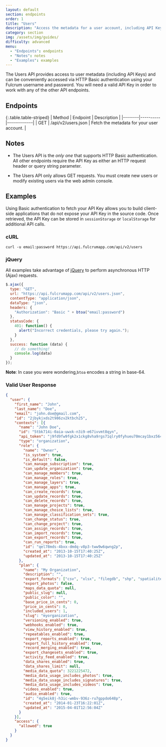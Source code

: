 ```yaml
---
layout: default
section: endpoints
order: 1
title: "Users"
description: "Access the metadata for a user account, including API Keys"
category: section
img: /assets/img/guides/
difficulty: advanced
menu:
  - "Endpoints": endpoints
  - "Notes": notes
  - "Examples": examples
---
```


The Users API provides access to user metadata (including API Keys) and can be conveniently accessed via HTTP Basic authentication using your Fulcrum username and password. You will need a valid API Key in order to work with any of the other API endpoints.

## Endpoints

{:.table.table-striped}
| Method | Endpoint | Description |
|--------|----------|-------------|
| GET | /api/v2/users.json | Fetch the metadata for your user account. |

## Notes

* The Users API is the _only one_ that supports HTTP Basic authentication. All other endpoints require the API Key as either an HTTP request header or query string parameter.

* The Users API only allows GET requests. You must create new users or modify existing users via the web admin console.

## Examples

Using Basic authentication to fetch your API Key allows you to build client-side applications that do not expose your API Key in the source code. Once retrieved, the API Key can be stored in `sessionStorage` or `localStorage` for additional API calls.

### cURL

`curl -u email:password https://api.fulcrumapp.com/api/v2/users`

### jQuery

All examples take advantage of [jQuery](http://jquery.com/) to perform asynchronous HTTP (Ajax) requests.

```js
$.ajax({
  type: "GET",
  url: "https://api.fulcrumapp.com/api/v2/users.json",
  contentType: "application/json",
  dataType: "json",
  headers: {
    "Authorization": "Basic " + btoa("email:password")
  },
  statusCode: {
    401: function() {
      alert("Incorrect credentials, please try again.");
    }
  },
  success: function (data) {
    // do something!
    console.log(data)
  }
});
```

**Note**: In case you were wondering,`btoa` encodes a string in base-64.

### Valid User Response

```json
{
  "user": {
    "first_name": "John",
    "last_name": "Doe",
    "email": "john.doe@gmail.com",
    "id": "2jbykjxds2t986zv2ktbch25",
    "contexts": [{
      "name": "John Doe",
      "id": "5tbk714i-0aia-uwxk-n3i9-e67ivvmt8qyn",
      "api_token": "j9fd9fw9fgk2x1ckg8vha9rgs71qlry0fyhueu70mcay1bxz564g5hiotxkrl1uq",
      "type": "organization",
      "role": {
        "name": "Owner",
        "is_system": true,
        "is_default": false,
        "can_manage_subscription": true,
        "can_update_organization": true,
        "can_manage_members": true,
        "can_manage_roles": true,
        "can_manage_layers": true,
        "can_manage_apps": true,
        "can_create_records": true,
        "can_update_records": true,
        "can_delete_records": true,
        "can_manage_projects": true,
        "can_manage_choice_lists": true,
        "can_manage_classification_sets": true,
        "can_change_status": true,
        "can_change_project": true,
        "can_assign_records": true,
        "can_import_records": true,
        "can_export_records": true,
        "can_run_reports": true,
        "id": "qel78mds-4bxx-dmdq-v8p3-tww9w6qwng2p",
        "created_at": "2013-10-15T17:40:25Z",
        "updated_at": "2013-10-15T17:40:25Z"
      },
      "plan": {
        "name": "My Organization",
        "description": "",
        "export_formats": ["csv", "xlsx", "filegdb", "shp", "spatialite", "sqlite", "postgres", "kml", "geojson"],
        "export_photos": false,
        "maps_data_quota": null,
        "public_slug": null,
        "public_color": "",
        "base_price_in_cents": 0,
        "price_in_cents": 0,
        "included_users": 1,
        "slug": "myorganization",
        "versioning_enabled": true,
        "webhooks_enabled": true,
        "view_history_enabled": true,
        "repeatables_enabled": true,
        "export_reports_enabled": true,
        "export_full_history_enabled": true,
        "record_merging_enabled": true,
        "export_changesets_enabled": true,
        "activity_feed_enabled": true,
        "data_shares_enabled": true,
        "data_shares_limit": null,
        "media_data_quota": 3221225472,
        "media_data_usage_includes_photos": true,
        "media_data_usage_includes_signatures": true,
        "media_data_usage_includes_videos": true,
        "videos_enabled": true,
        "audio_enabled": true,
        "id": "4g5eik8j-h3ic-wmbv-936z-ru7gppdo648p",
        "created_at": "2014-01-23T16:22:01Z",
        "updated_at": "2015-04-01T12:56:04Z"
      }
    }],
    "access": {
      "allowed": true
    }
  }
}
```
